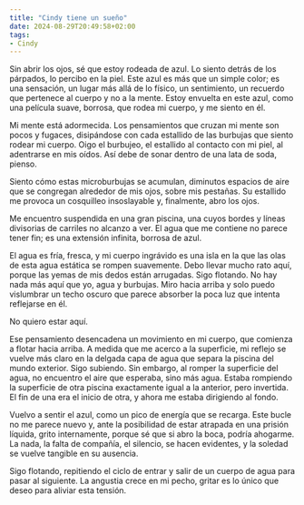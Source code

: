 ```yaml
---
title: "Cindy tiene un sueño"
date: 2024-08-29T20:49:58+02:00
tags:
- Cindy
---
```


Sin abrir los ojos, sé que estoy rodeada de azul. Lo siento detrás de los párpados, lo percibo en la piel. Este azul es más que un simple color; es una sensación, un lugar más allá de lo físico, un sentimiento, un recuerdo que pertenece al cuerpo y no a la mente. Estoy envuelta en este azul, como una película suave, borrosa, que rodea mi cuerpo, y me siento en él.

Mi mente está adormecida. Los pensamientos que cruzan mi mente son pocos y fugaces, disipándose con cada estallido de las burbujas que siento rodear mi cuerpo. Oigo el burbujeo, el estallido al contacto con mi piel, al adentrarse en mis oídos. Así debe de sonar dentro de una lata de soda, pienso.

Siento cómo estas microburbujas se acumulan, diminutos espacios de aire que se congregan alrededor de mis ojos, sobre mis pestañas. Su estallido me provoca un cosquilleo insoslayable y, finalmente, abro los ojos.

Me encuentro suspendida en una gran piscina, una cuyos bordes y líneas divisorias de carriles no alcanzo a ver. El agua que me contiene no parece tener fin; es una extensión infinita, borrosa de azul.

El agua es fría, fresca, y mi cuerpo ingrávido es una isla en la que las olas de esta agua estática se rompen suavemente. Debo llevar mucho rato aquí, porque las yemas de mis dedos están arrugadas. Sigo flotando. No hay nada más aquí que yo, agua y burbujas. Miro hacia arriba y solo puedo vislumbrar un techo oscuro que parece absorber la poca luz que intenta reflejarse en él.

No quiero estar aquí.

Ese pensamiento desencadena un movimiento en mi cuerpo, que comienza a flotar hacia arriba. A medida que me acerco a la superficie, mi reflejo se vuelve más claro en la delgada capa de agua que separa la piscina del mundo exterior. Sigo subiendo. Sin embargo, al romper la superficie del agua, no encuentro el aire que esperaba, sino más agua. Estaba rompiendo la superficie de otra piscina exactamente igual a la anterior, pero invertida. El fin de una era el inicio de otra, y ahora me estaba dirigiendo al fondo.

Vuelvo a sentir el azul, como un pico de energía que se recarga. Este bucle no me parece nuevo y, ante la posibilidad de estar atrapada en una prisión líquida, grito internamente, porque sé que si abro la boca, podría ahogarme. La nada, la falta de compañía, el silencio, se hacen evidentes, y la soledad se vuelve tangible en su ausencia.

Sigo flotando, repitiendo el ciclo de entrar y salir de un cuerpo de agua para pasar al siguiente. La angustia crece en mi pecho, gritar es lo único que deseo para aliviar esta tensión.
